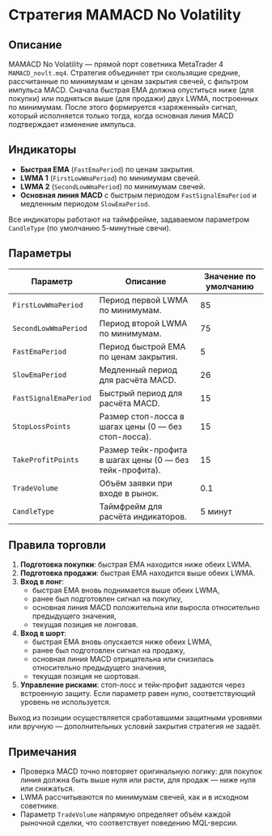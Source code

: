 # Стратегия MAMACD No Volatility

## Описание
MAMACD No Volatility — прямой порт советника MetaTrader 4 `MAMACD_novlt.mq4`. Стратегия объединяет три скользящие средние, рассчитанные по минимумам и ценам закрытия свечей, с фильтром импульса MACD. Сначала быстрая EMA должна опуститься ниже (для покупки) или подняться выше (для продажи) двух LWMA, построенных по минимумам. После этого формируется «заряженный» сигнал, который исполняется только тогда, когда основная линия MACD подтверждает изменение импульса.

## Индикаторы
- **Быстрая EMA** (`FastEmaPeriod`) по ценам закрытия.
- **LWMA 1** (`FirstLowWmaPeriod`) по минимумам свечей.
- **LWMA 2** (`SecondLowWmaPeriod`) по минимумам свечей.
- **Основная линия MACD** с быстрым периодом `FastSignalEmaPeriod` и медленным периодом `SlowEmaPeriod`.

Все индикаторы работают на таймфрейме, задаваемом параметром `CandleType` (по умолчанию 5-минутные свечи).

## Параметры
| Параметр | Описание | Значение по умолчанию |
| --- | --- | --- |
| `FirstLowWmaPeriod` | Период первой LWMA по минимумам. | 85 |
| `SecondLowWmaPeriod` | Период второй LWMA по минимумам. | 75 |
| `FastEmaPeriod` | Период быстрой EMA по ценам закрытия. | 5 |
| `SlowEmaPeriod` | Медленный период для расчёта MACD. | 26 |
| `FastSignalEmaPeriod` | Быстрый период для расчёта MACD. | 15 |
| `StopLossPoints` | Размер стоп-лосса в шагах цены (0 — без стоп-лосса). | 15 |
| `TakeProfitPoints` | Размер тейк-профита в шагах цены (0 — без тейк-профита). | 15 |
| `TradeVolume` | Объём заявки при входе в рынок. | 0.1 |
| `CandleType` | Таймфрейм для расчёта индикаторов. | 5 минут |

## Правила торговли
1. **Подготовка покупки**: быстрая EMA находится ниже обеих LWMA.
2. **Подготовка продажи**: быстрая EMA находится выше обеих LWMA.
3. **Вход в лонг**:
   - быстрая EMA вновь поднимается выше обеих LWMA,
   - ранее был подготовлен сигнал на покупку,
   - основная линия MACD положительна или выросла относительно предыдущего значения,
   - текущая позиция не лонговая.
4. **Вход в шорт**:
   - быстрая EMA вновь опускается ниже обеих LWMA,
   - ранее был подготовлен сигнал на продажу,
   - основная линия MACD отрицательна или снизилась относительно предыдущего значения,
   - текущая позиция не шортовая.
5. **Управление рисками**: стоп-лосс и тейк-профит задаются через встроенную защиту. Если параметр равен нулю, соответствующий уровень не используется.

Выход из позиции осуществляется сработавшими защитными уровнями или вручную — дополнительных условий закрытия стратегия не задаёт.

## Примечания
- Проверка MACD точно повторяет оригинальную логику: для покупок линия должна быть выше нуля или расти, для продаж — ниже нуля или снижаться.
- LWMA рассчитываются по минимумам свечей, как и в исходном советнике.
- Параметр `TradeVolume` напрямую определяет объём каждой рыночной сделки, что соответствует поведению MQL-версии.
